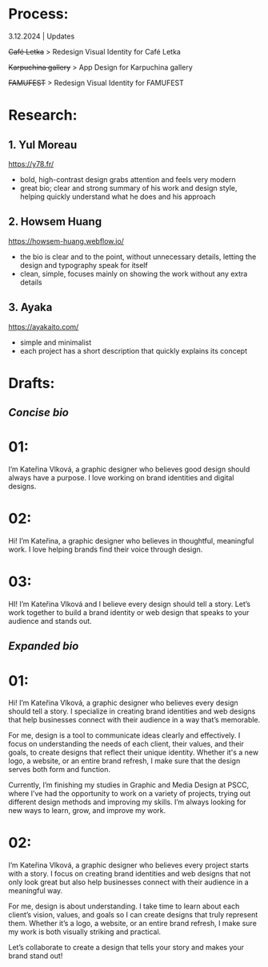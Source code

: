 # Process:
3.12.2024 | Updates

~~Café Letka~~ > Redesign Visual Identity for Café Letka

~~Karpuchina gallery~~ > App Design for Karpuchina gallery

~~FAMUFEST~~ > Redesign Visual Identity for FAMUFEST


# Research:
## **1. Yul Moreau** ##
https://y78.fr/
- bold, high-contrast design grabs attention and feels very modern
- great bio; clear and strong summary of his work and design style, helping quickly understand what he does and his approach


## **2. Howsem Huang** ##
https://howsem-huang.webflow.io/
- the bio is clear and to the point, without unnecessary details, letting the design and typography speak for itself
- clean, simple, focuses mainly on showing the work without any extra details

## **3. Ayaka** ##
https://ayakaito.com/
- simple and minimalist
- each project has a short description that quickly explains its concept

# Drafts:
## ***Concise bio***
# 01:
I’m Kateřina Vlková, a graphic designer who believes good design should always have a purpose. I love working on brand identities and digital designs.

# 02:
Hi! I’m Kateřina, a graphic designer who believes in thoughtful, meaningful work. I love helping brands find their voice through design.


# 03:
HI! I’m Kateřina Vlková and I believe every design should tell a story. Let’s work together to build a brand identity or web design that speaks to your audience and stands out.

## ***Expanded bio***
# 01:
Hi! I’m Kateřina Vlková, a graphic designer who believes every design should tell a story. I specialize in creating brand identities and web designs that help businesses connect with their audience in a way that’s memorable.

For me, design is a tool to communicate ideas clearly and effectively. I focus on understanding the needs of each client, their values, and their goals, to create designs that reflect their unique identity. Whether it's a new logo, a website, or an entire brand refresh, I make sure that the design serves both form and function.

Currently, I’m finishing my studies in Graphic and Media Design at PSCC, where I’ve had the opportunity to work on a variety of projects, trying out different design methods and improving my skills. I’m always looking for new ways to learn, grow, and improve my work.


# 02:
I’m Kateřina Vlková, a graphic designer who believes every project starts with a story. I focus on creating brand identities and web designs that not only look great but also help businesses connect with their audience in a meaningful way.

For me, design is about understanding. I take time to learn about each client’s vision, values, and goals so I can create designs that truly represent them. Whether it’s a logo, a website, or an entire brand refresh, I make sure my work is both visually striking and practical.

Let’s collaborate to create a design that tells your story and makes your brand stand out!
